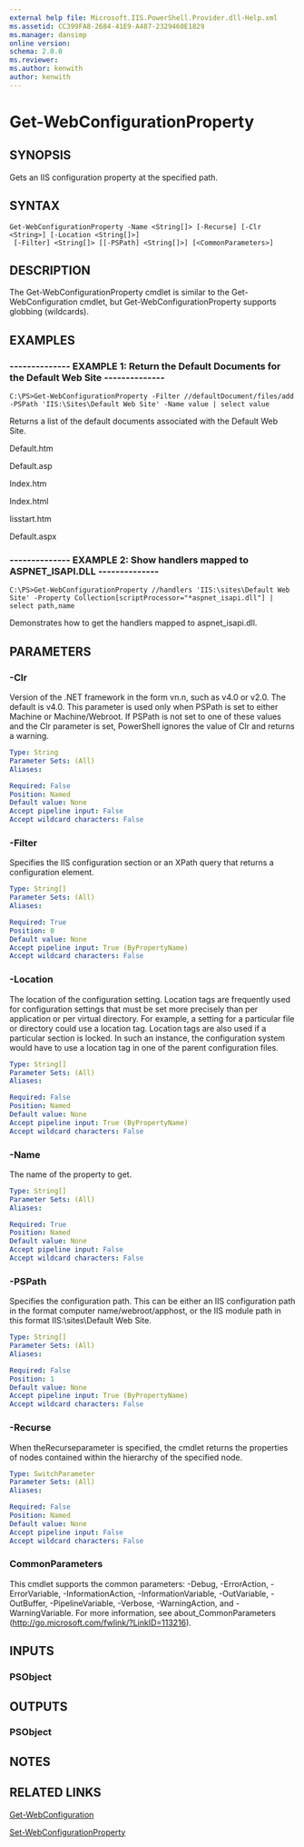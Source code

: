```yaml
---
external help file: Microsoft.IIS.PowerShell.Provider.dll-Help.xml
ms.assetid: CC399FA8-2684-41E9-A487-2329460E1829
ms.manager: dansimp
online version: 
schema: 2.0.0
ms.reviewer:
ms.author: kenwith
author: kenwith
---
```


# Get-WebConfigurationProperty

## SYNOPSIS
Gets an IIS configuration property at the specified path.

## SYNTAX

```
Get-WebConfigurationProperty -Name <String[]> [-Recurse] [-Clr <String>] [-Location <String[]>]
 [-Filter] <String[]> [[-PSPath] <String[]>] [<CommonParameters>]
```

## DESCRIPTION
The Get-WebConfigurationProperty cmdlet is similar to the Get-WebConfiguration cmdlet, but Get-WebConfigurationProperty supports globbing (wildcards).

## EXAMPLES

### -------------- EXAMPLE 1: Return the Default Documents for the Default Web Site --------------
```
C:\PS>Get-WebConfigurationProperty -Filter //defaultDocument/files/add -PSPath 'IIS:\Sites\Default Web Site' -Name value | select value
```

Returns a list of the default documents associated with the Default Web Site.

Default.htm

Default.asp

Index.htm

Index.html

Iisstart.htm

Default.aspx

### -------------- EXAMPLE 2: Show handlers mapped to ASPNET_ISAPI.DLL --------------
```
C:\PS>Get-WebConfigurationProperty //handlers 'IIS:\sites\Default Web Site' -Property Collection[scriptProcessor="*aspnet_isapi.dll"] | select path,name
```

Demonstrates how to get the handlers mapped to aspnet_isapi.dll.

## PARAMETERS

### -Clr
Version of the .NET framework in the form vn.n, such as v4.0 or v2.0.
The default is v4.0.
This parameter is used only when PSPath is set to either Machine or Machine/Webroot.
If PSPath is not set to one of these values and the Clr parameter is set, PowerShell ignores the value of Clr and returns a warning.

```yaml
Type: String
Parameter Sets: (All)
Aliases: 

Required: False
Position: Named
Default value: None
Accept pipeline input: False
Accept wildcard characters: False
```

### -Filter
Specifies the IIS configuration section or an XPath query that returns a configuration element.

```yaml
Type: String[]
Parameter Sets: (All)
Aliases: 

Required: True
Position: 0
Default value: None
Accept pipeline input: True (ByPropertyName)
Accept wildcard characters: False
```

### -Location
The location of the configuration setting.
Location tags are frequently used for configuration settings that must be set more precisely than per application or per virtual directory.
For example, a setting for a particular file or directory could use a location tag.
Location tags are also used if a particular section is locked.
In such an instance, the configuration system would have to use a location tag in one of the parent configuration files.

```yaml
Type: String[]
Parameter Sets: (All)
Aliases: 

Required: False
Position: Named
Default value: None
Accept pipeline input: True (ByPropertyName)
Accept wildcard characters: False
```

### -Name
The name of the property to get.

```yaml
Type: String[]
Parameter Sets: (All)
Aliases: 

Required: True
Position: Named
Default value: None
Accept pipeline input: False
Accept wildcard characters: False
```

### -PSPath
Specifies the configuration path.
This can be either an IIS configuration path in the format computer name/webroot/apphost, or the IIS module path in this format IIS:\sites\Default Web Site.

```yaml
Type: String[]
Parameter Sets: (All)
Aliases: 

Required: False
Position: 1
Default value: None
Accept pipeline input: True (ByPropertyName)
Accept wildcard characters: False
```

### -Recurse
When theRecurseparameter is specified, the cmdlet returns the properties of nodes contained within the hierarchy of the specified node.

```yaml
Type: SwitchParameter
Parameter Sets: (All)
Aliases: 

Required: False
Position: Named
Default value: None
Accept pipeline input: False
Accept wildcard characters: False
```

### CommonParameters
This cmdlet supports the common parameters: -Debug, -ErrorAction, -ErrorVariable, -InformationAction, -InformationVariable, -OutVariable, -OutBuffer, -PipelineVariable, -Verbose, -WarningAction, and -WarningVariable. For more information, see about_CommonParameters (http://go.microsoft.com/fwlink/?LinkID=113216).

## INPUTS

### PSObject

## OUTPUTS

### PSObject

## NOTES

## RELATED LINKS

[Get-WebConfiguration](./Get-WebConfiguration.md)

[Set-WebConfigurationProperty](./Set-WebConfigurationProperty.md)

